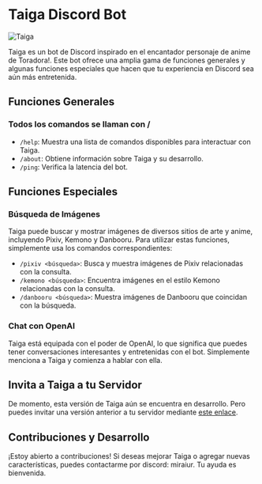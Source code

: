 # Taiga Discord Bot

![Taiga](https://cdn.discordapp.com/attachments/285514257980981259/1166503480798761063/acae6d268b4630ea65583ec15455d953.png?ex=654aba06&is=65384506&hm=eee56be52bf5e72de3c79cf203a7d07f10875d18cd8dd5966fca699643e5b069&)

Taiga es un bot de Discord inspirado en el encantador personaje de anime de Toradora!. Este bot ofrece una amplia gama de funciones generales y algunas funciones especiales que hacen que tu experiencia en Discord sea aún más entretenida.

## Funciones Generales
### Todos los comandos se llaman con /
- `/help`: Muestra una lista de comandos disponibles para interactuar con Taiga.
- `/about`: Obtiene información sobre Taiga y su desarrollo.
- `/ping`: Verifica la latencia del bot.

## Funciones Especiales

### Búsqueda de Imágenes
Taiga puede buscar y mostrar imágenes de diversos sitios de arte y anime, incluyendo Pixiv, Kemono y Danbooru. Para utilizar estas funciones, simplemente usa los comandos correspondientes:

- `/pixiv <búsqueda>`: Busca y muestra imágenes de Pixiv relacionadas con la consulta.
- `/kemono <búsqueda>`: Encuentra imágenes en el estilo Kemono relacionadas con la consulta.
- `/danbooru <búsqueda>`: Muestra imágenes de Danbooru que coincidan con la búsqueda.

### Chat con OpenAI
Taiga está equipada con el poder de OpenAI, lo que significa que puedes tener conversaciones interesantes y entretenidas con el bot. Simplemente menciona a Taiga y comienza a hablar con ella.

## Invita a Taiga a tu Servidor

De momento, esta versión de Taiga aún se encuentra en desarrollo. Pero puedes invitar una versión anterior a tu servidor mediante [este enlace](https://discord.com/oauth2/authorize?client_id=539302272534839296&scope=bot&permissions=2147535936). 

## Contribuciones y Desarrollo

¡Estoy abierto a contribuciones! Si deseas mejorar Taiga o agregar nuevas características, puedes contactarme por discord: miraiur. Tu ayuda es bienvenida.
